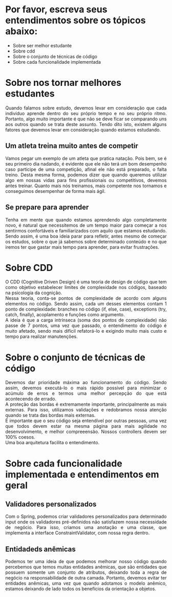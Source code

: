 # Por favor, escreva seus entendimentos sobre os tópicos abaixo:

- Sobre ser melhor estudante
- Sobre cdd
- Sobre o conjunto de técnicas de código
- Sobre cada funcionalidade implementada

# Sobre nos tornar melhores estudantes
<p align="justify">
Quando falamos sobre estudo, devemos levar em consideração que cada indivíduo aprende dentro do seu próprio tempo e no seu próprio ritmo. Portanto, algo muito importante é que não se deve ficar se comparando uns aos outros quando se trata deste assunto. Tendo dito isto, existem alguns fatores que devemos levar em consideração quando estamos estudando. </p>

## Um atleta treina muito antes de competir
<p align="justify">
Vamos pegar um exemplo de um atleta que pratica natação. Pois bem, se é seu primeiro dia nadando, é evidente que ele não terá um bom desempenho caso participe de uma competição, afinal ele não está preparado, o falta treino. Desta mesma forma, podemos dizer que quando queremos utilizar algo em nossas vidas para fins profissionais ou competitivos, devemos antes treinar. Quanto mais nós treinamos, mais competente nos tornamos e conseguimos desempenhar de forma mais ágil.
</p>

## Se prepare para aprender
<p align="justify">
Tenha em mente que quando estamos aprendendo algo completamente novo, é natural que necessitemos de um tempo maior para começar a nos sentirmos confortáveis e familiarizados com aquilo que estamos estudando. Sendo assim, é uma boa ideia parar para refletir, antes mesmo de começar os estudos, sobre o que já sabemos sobre determinado conteúdo e no que iremos ter que gastar mais tempo para aprender, para evitar frustrações.
</p>

# Sobre CDD
<p align="justify">
O CDD (Cognitive Driven Design) é uma teoria de design de código que tem como objetivo estabelecer limites de complexidade nos códigos, baseado na psicologia da cognição.<br/>
Nessa teoria, conta-se pontos de complexidade de acordo com alguns elementos no código. Sendo assim, cada um desses elementos contam 1 ponto de complexidade: branches no código (if, else, case), exceptions (try, catch, finally), acoplamento e funções como argumento.<br/>
A ideia é que a carga intrínseca (soma dos pontos de complexidade) não passe de 7 pontos, uma vez que passado, o entendimento do código é muito afetado, sendo mais difícil refatorá-lo e exigindo muito mais custo e tempo para realizar manutenções.
</p>

# Sobre o conjunto de técnicas de código
<p align="justify">
Devemos dar prioridade máxima ao funcionamento do código. Sendo assim, devemos executá-lo o mais rápido possível para minimizar o acúmulo de erros e termos uma melhor percepção do que está acontecendo de errado.<br/>
A proteção das bordas é extremamente importante, principalmente as mais externas. Para isso, utilizamos validações e redobramos nossa atenção quando se trata das bordas mais externas.<br/>
É importante que o seu código seja entendível por outras pessoas, uma vez que todos devem estar na mesma página para mais agilidade no desenvolvimento, e melhor compreeensão.
Nossos controllers devem ser 100% coesos.<br/>
Uma boa arquitetura facilita o entendimento.<br/>
</p>

# Sobre cada funcionalidade implementada e entendimentos em geral

## Validadores personalizados
<p align="justify">
Com o Spring, podemos criar validadores personalizados para determinado input onde os validadores pré-definidos não satisfazem nossa necessidade de negócio. Para isso, criamos uma anotação e uma classe, que implementa a interface ConstraintValidator, com nossa regra dentro.
</p>

## Entidadeds anêmicas
<p align="justify">
Podemos ter uma ideia de que podemos melhorar nosso código quando percebemos que temos muitas entidades anêmicas, que são entidades que possuem somente um conjunto de atributos, deixando toda a regra de negócio na responsabilidade de outra camada. Portanto, devemos evitar ter entidades anêmicas, uma vez que quando adotamos o modelo anêmico, estamos deixando de lado todos os benefícios da orientação a objetos.
</p>
